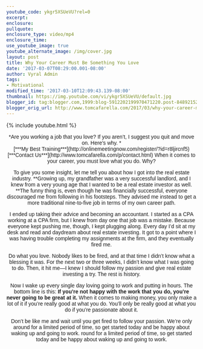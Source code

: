 ```yaml
---
youtube_code: ykgr5XSUeVU?rel=0
excerpt:
enclosure:
pullquote:
enclosure_type: video/mp4
enclosure_time:
use_youtube_image: true
youtube_alternate_image: /img/cover.jpg
layout: post
title: Why Your Career Must Be Something You Love
date: '2017-03-07T08:29:00.001-08:00'
author: Vyral Admin
tags:
- Motivational
modified_time: '2017-03-10T12:09:43.139-08:00'
thumbnail: https://img.youtube.com/vi/ykgr5XSUeVU/default.jpg
blogger_id: tag:blogger.com,1999:blog-5912202199970471220.post-8489215228241330074
blogger_orig_url: http://www.tomcafarella.com/2017/03/why-your-career-must-be-something-you.html
---
```

{% include youtube.html %}
 
<div style="text-align: center;"><span style="font-size: normal;"><span style="font-family: &quot;arial&quot; , &quot;helvetica&quot; , sans-serif;">*Are you working a job that you love? If you aren’t, I suggest you quit and move on. Here’s why.  * 
<div style="text-align: center;"> 
<span style="font-family: &quot;arial&quot; , &quot;helvetica&quot; , sans-serif;"><span style="font-size: normal;">[<span style="font-size: normal;">***<span style="font-size: normal;"><span style="font-family: &quot;arial&quot; , &quot;helvetica&quot; , sans-serif;"><span style="font-family: &quot;arial&quot; , &quot;helvetica&quot; , sans-serif;">My Best Training<span style="font-family: &quot;arial&quot; , &quot;helvetica&quot; , sans-serif;"><span style="font-family: &quot;arial&quot; , &quot;helvetica&quot; , sans-serif;">***](http://onlinemeetingnow.com/register/?id=r8ljircnf5)<div style="text-align: center;"><span style="font-family: &quot;arial&quot; , &quot;helvetica&quot; , sans-serif;"><span style="font-size: normal;"><span style="font-family: &quot;arial&quot; , &quot;helvetica&quot; , sans-serif;">[***<span style="font-family: &quot;arial&quot; , &quot;helvetica&quot; , sans-serif;"><span style="font-family: &quot;arial&quot; , &quot;helvetica&quot; , sans-serif;"><span style="font-family: &quot;arial&quot; , &quot;helvetica&quot; , sans-serif;">Conta<span style="font-family: &quot;arial&quot; , &quot;helvetica&quot; , sans-serif;">ct Us***](http://www.tomcafarella.com/p/contact.html) 
<span style="font-size: normal;"><span style="font-family: &quot;arial&quot; , &quot;helvetica&quot; , sans-serif;">When it comes to your career, you must love what you do. Why? 

To give you some insight, let me tell you about how I got into the real estate industry. **Growing up, my grandfather was a very successful landlord, and I knew from a very young age that I wanted to be a real estate investor as well. **The funny thing is, even though he was financially successful, everyone discouraged me from following in his footsteps. They advised me instead to get a more traditional nine-to-five job in terms of my own career path. 

I ended up taking their advice and becoming an accountant. I started as a CPA working at a CPA firm, but I knew from day one that job was a mistake. Because everyone kept pushing me, though, I kept plugging along. Every day I’d sit at my desk and read and daydream about real estate investing. It got to a point where I was having trouble completing my assignments at the firm, and they eventually fired me. 
<div class="quote-box"><div class="quote-text"><span style="font-size: normal;"><span style="font-family: &quot;arial&quot; , &quot;helvetica&quot; , sans-serif;">Do what you love. <span style="font-size: normal;"><span style="font-family: &quot;arial&quot; , &quot;helvetica&quot; , sans-serif;">Nobody likes to be fired, and at that time I didn’t know what a blessing it was. For the next two or three weeks, I didn’t know what I was going to do. Then, it hit me—I knew I should follow my passion and give real estate investing a try. The rest is history. 

Now I wake up every single day loving going to work and putting in hours. The bottom line is this: **If you’re not happy with the work that you do, you’re never going to be great at it.** When it comes to making money, you only make a lot of it if you’re really good at what you do. You’ll only be really good at what you do if you’re passionate about it. 

Don’t be like me and wait until you get fired to follow your passion. We’re only around for a limited period of time, so get started today and be happy about waking up and going to work. round for a limited period of time, so get started today and be happy about waking up and going to work. 